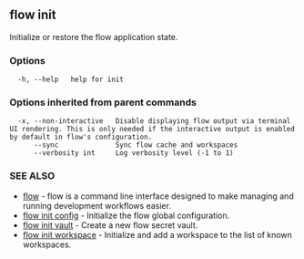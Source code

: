 ## flow init

Initialize or restore the flow application state.

### Options

```
  -h, --help   help for init
```

### Options inherited from parent commands

```
  -x, --non-interactive   Disable displaying flow output via terminal UI rendering. This is only needed if the interactive output is enabled by default in flow's configuration.
      --sync              Sync flow cache and workspaces
      --verbosity int     Log verbosity level (-1 to 1)
```

### SEE ALSO

* [flow](flow.md)	 - flow is a command line interface designed to make managing and running development workflows easier.
* [flow init config](flow_init_config.md)	 - Initialize the flow global configuration.
* [flow init vault](flow_init_vault.md)	 - Create a new flow secret vault.
* [flow init workspace](flow_init_workspace.md)	 - Initialize and add a workspace to the list of known workspaces.

